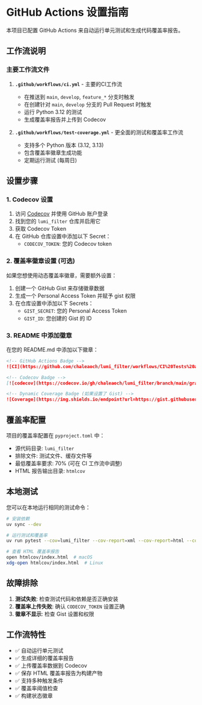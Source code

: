 # GitHub Actions 设置指南

本项目已配置 GitHub Actions 来自动运行单元测试和生成代码覆盖率报告。

## 工作流说明

### 主要工作流文件

1. **`.github/workflows/ci.yml`** - 主要的CI工作流
   - 在推送到 `main`, `develop`, `feature_*` 分支时触发
   - 在创建针对 `main`, `develop` 分支的 Pull Request 时触发
   - 运行 Python 3.12 的测试
   - 生成覆盖率报告并上传到 Codecov

2. **`.github/workflows/test-coverage.yml`** - 更全面的测试和覆盖率工作流
   - 支持多个 Python 版本 (3.12, 3.13)
   - 包含覆盖率徽章生成功能
   - 定期运行测试 (每周日)

## 设置步骤

### 1. Codecov 设置

1. 访问 [Codecov](https://codecov.io/) 并使用 GitHub 账户登录
2. 找到您的 `lumi_filter` 仓库并启用它
3. 获取 Codecov Token
4. 在 GitHub 仓库设置中添加以下 Secret：
   - `CODECOV_TOKEN`: 您的 Codecov token

### 2. 覆盖率徽章设置 (可选)

如果您想使用动态覆盖率徽章，需要额外设置：

1. 创建一个 GitHub Gist 来存储徽章数据
2. 生成一个 Personal Access Token 并赋予 gist 权限
3. 在仓库设置中添加以下 Secrets：
   - `GIST_SECRET`: 您的 Personal Access Token
   - `GIST_ID`: 您创建的 Gist 的 ID

### 3. README 中添加徽章

在您的 README.md 中添加以下徽章：

```markdown
<!-- GitHub Actions Badge -->
![CI](https://github.com/chaleaoch/lumi_filter/workflows/CI%20Tests%20and%20Coverage/badge.svg)

<!-- Codecov Badge -->
[![codecov](https://codecov.io/gh/chaleaoch/lumi_filter/branch/main/graph/badge.svg)](https://codecov.io/gh/chaleaoch/lumi_filter)

<!-- Dynamic Coverage Badge (如果设置了 Gist) -->
![Coverage](https://img.shields.io/endpoint?url=https://gist.githubusercontent.com/YOUR_USERNAME/YOUR_GIST_ID/raw/lumi-filter-coverage.json)
```

## 覆盖率配置

项目的覆盖率配置在 `pyproject.toml` 中：

- 源代码目录: `lumi_filter`
- 排除文件: 测试文件、缓存文件等
- 最低覆盖率要求: 70% (可在 CI 工作流中调整)
- HTML 报告输出目录: `htmlcov`

## 本地测试

您可以在本地运行相同的测试命令：

```bash
# 安装依赖
uv sync --dev

# 运行测试和覆盖率
uv run pytest --cov=lumi_filter --cov-report=xml --cov-report=html --cov-report=term-missing

# 查看 HTML 覆盖率报告
open htmlcov/index.html  # macOS
xdg-open htmlcov/index.html  # Linux
```

## 故障排除

1. **测试失败**: 检查测试代码和依赖是否正确安装
2. **覆盖率上传失败**: 确认 `CODECOV_TOKEN` 设置正确
3. **徽章不显示**: 检查 Gist 设置和权限

## 工作流特性

- ✅ 自动运行单元测试
- ✅ 生成详细的覆盖率报告
- ✅ 上传覆盖率数据到 Codecov
- ✅ 保存 HTML 覆盖率报告为构建产物
- ✅ 支持多种触发条件
- ✅ 覆盖率阈值检查
- ✅ 构建状态徽章
